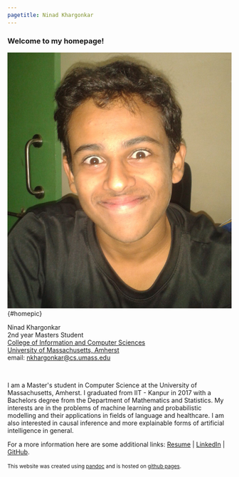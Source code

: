 ```yaml
---
pagetitle: Ninad Khargonkar
---
```


### Welcome to my homepage!

![home](./etc/happy.jpg){#homepic}

Ninad Khargonkar  
2nd year Masters Student  
[College of Information and Computer Sciences](https://www.cics.umass.edu/)  
[University of Massachusetts, Amherst](https://www.umass.edu/)  
email: nkhargonkar@cs.umass.edu

<br/>


I am a Master's student in Computer Science at the University of Massachusetts, Amherst. 
I graduated from IIT - Kanpur in 2017  with a Bachelors degree from the Department of Mathematics and Statistics.
My interests are in the problems of machine learning and  probabilistic modelling and their applications in fields
of language and healthcare. I am also interested in causal inference and more explainable forms of artificial 
intelligence in general.

For a more information here are some additional links: [Resume](./etc/Resume_NinadKhargonkar.pdf) |
[LinkedIn](https://www.linkedin.com/in/ninadkhargonkar/) |
[GitHub](https://github.com/ninception).

<small> This website was created using [pandoc](https://pandoc.org) and is 
hosted on [github pages](https://pages.github.com).  </small>
